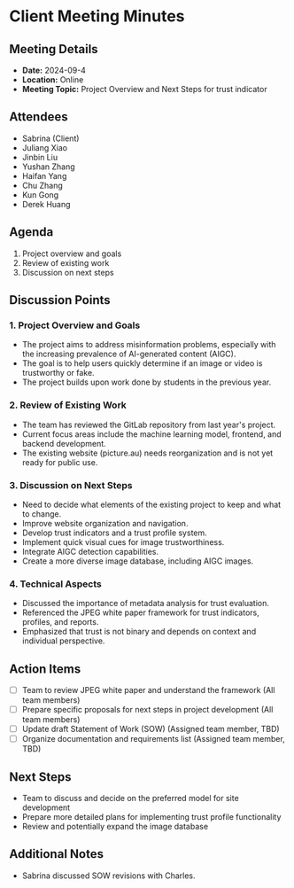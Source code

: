 # Client Meeting Minutes

## Meeting Details  

- **Date:** 2024-09-4
- **Location:** Online
- **Meeting Topic:** Project Overview and Next Steps for trust indicator

## Attendees  

- Sabrina (Client)  
- Juliang Xiao  
- Jinbin Liu  
- Yushan Zhang  
- Haifan Yang  
- Chu Zhang  
- Kun Gong  
- Derek Huang  

## Agenda  

1. Project overview and goals
2. Review of existing work
3. Discussion on next steps

## Discussion Points  

### 1. Project Overview and Goals

- The project aims to address misinformation problems, especially with the increasing prevalence of AI-generated content (AIGC).
- The goal is to help users quickly determine if an image or video is trustworthy or fake.
- The project builds upon work done by students in the previous year.

### 2. Review of Existing Work

- The team has reviewed the GitLab repository from last year's project.
- Current focus areas include the machine learning model, frontend, and backend development.
- The existing website (picture.au) needs reorganization and is not yet ready for public use.

### 3. Discussion on Next Steps

- Need to decide what elements of the existing project to keep and what to change.
- Improve website organization and navigation.
- Develop trust indicators and a trust profile system.
- Implement quick visual cues for image trustworthiness.
- Integrate AIGC detection capabilities.
- Create a more diverse image database, including AIGC images.

### 4. Technical Aspects

- Discussed the importance of metadata analysis for trust evaluation.
- Referenced the JPEG white paper framework for trust indicators, profiles, and reports.
- Emphasized that trust is not binary and depends on context and individual perspective.

## Action Items    

- [ ] Team to review JPEG white paper and understand the framework (All team members)
- [ ] Prepare specific proposals for next steps in project development (All team members)
- [ ] Update draft Statement of Work (SOW) (Assigned team member, TBD)
- [ ] Organize documentation and requirements list (Assigned team member, TBD)

## Next Steps    

- Team to discuss and decide on the preferred model for site development
- Prepare more detailed plans for implementing trust profile functionality
- Review and potentially expand the image database


## Additional Notes    

- Sabrina discussed SOW revisions with Charles.
